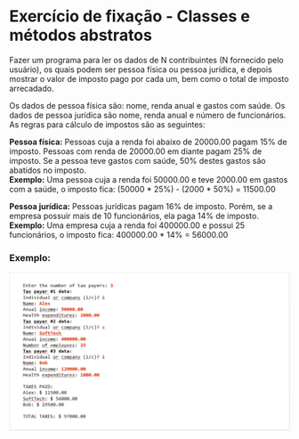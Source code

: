 # Exercício de fixação - Classes e métodos abstratos
Fazer um programa para ler os dados de N contribuintes (N fornecido pelo usuário),
os quais podem ser pessoa física ou pessoa jurídica, e depois mostrar o valor
de imposto pago por cada um, bem como o  total de imposto arrecadado.
  
Os dados de pessoa física são: nome, renda anual e gastos com saúde. Os dados
de pessoa jurídica são nome, renda anual e número de funcionários. As regras
para cálculo de impostos são as seguintes:
  
**Pessoa física:** Pessoas cuja a renda foi abaixo de 20000.00 pagam 15% de 
imposto. Pessoas com renda de 20000.00 em diante pagam 25% de imposto. Se a
pessoa teve gastos com saúde, 50% destes gastos são abatidos no imposto.  
**Exemplo:** Uma pessoa cuja a renda foi 50000.00 e teve 2000.00 em gastos com
a saúde, o imposto fica: (50000 * 25%) - (2000 * 50%) = 11500.00
  
**Pessoa jurídica:** Pessoas jurídicas pagam 16% de imposto. Porém, se a 
empresa possuir mais de 10 funcionários, ela paga 14% de imposto.  
**Exemplo:** Uma empresa cuja a renda foi 400000.00 e possui 25 funcionários,
o imposto fica: 400000.00 * 14% = 56000.00
  
### Exemplo:
![imagem de exemplo](img/exemplo.png)
